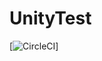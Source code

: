 # UnityTest

[![CircleCI](https://circleci.com/gh/X-Plane/xplane_airports/tree/master.svg?style=svg)]
